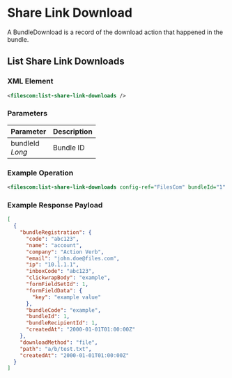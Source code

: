 # Share Link Download

A BundleDownload is a record of the download action that happened in the bundle.

## List Share Link Downloads

### XML Element

```xml
<filescom:list-share-link-downloads />
```

### Parameters

| Parameter | Description |
| --------- | ----------- |
| bundleId<br/>*Long* | Bundle ID |


### Example Operation

```xml
<filescom:list-share-link-downloads config-ref="FilesCom" bundleId="1" />
```


### Example Response Payload

```json
[
  {
    "bundleRegistration": {
      "code": "abc123",
      "name": "account",
      "company": "Action Verb",
      "email": "john.doe@files.com",
      "ip": "10.1.1.1",
      "inboxCode": "abc123",
      "clickwrapBody": "example",
      "formFieldSetId": 1,
      "formFieldData": {
        "key": "example value"
      },
      "bundleCode": "example",
      "bundleId": 1,
      "bundleRecipientId": 1,
      "createdAt": "2000-01-01T01:00:00Z"
    },
    "downloadMethod": "file",
    "path": "a/b/test.txt",
    "createdAt": "2000-01-01T01:00:00Z"
  }
]
```

